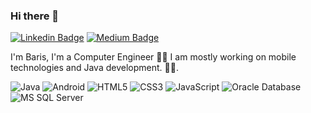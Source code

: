 ### Hi there 👋
 
[![Linkedin Badge](https://img.shields.io/badge/-BarisKarapinar-blue?style=flat-square&logo=Linkedin&logoColor=white&link=https://https://www.linkedin.com/in/baris-karapinar/)](https://www.linkedin.com/in/baris-karapinar/) [![Medium Badge](https://img.shields.io/badge/-@bariskarapinar-03a57a?style=flat-square&labelColor=000000&logo=Medium&link=https://medium.com/@bariskarapinar)](https://medium.com/@bariskarapinar)

I'm Baris, I'm a Computer Engineer 👨‍💻 I am mostly working on mobile technologies and Java development.
🏄‍♂️. 


![Java](http://img.shields.io/badge/-Java-007396?style=flat-square&logo=java&logoColor=ffffff)
![Android](http://img.shields.io/badge/-Android-3DDC84?style=flat-square&logo=android&logoColor=ffffff)
![HTML5](https://img.shields.io/badge/-HTML5-%23E44D27?style=flat-square&logo=html5&logoColor=ffffff)
![CSS3](https://img.shields.io/badge/-CSS3-%231572B6?style=flat-square&logo=css3)
![JavaScript](https://img.shields.io/badge/-JavaScript-%23F7DF1C?style=flat-square&logo=javascript&logoColor=000000&labelColor=%23F7DF1C&color=%23FFCE5A)
![Oracle Database](http://img.shields.io/badge/-Oracle-DD0031?style=flat-square&logo=oracle)
![MS SQL Server](http://img.shields.io/badge/-MS%20SQL%20Server-CC2927?style=flat-square&logo=microsoft-sql-server&logoColor=ffffff)
